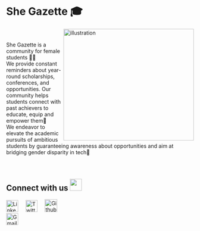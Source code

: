 # She Gazette 🎓
<img align="right" alt ="illustration" width ="350px" height="300px" src = "https://user-images.githubusercontent.com/69964629/122722069-f276e800-d28e-11eb-8153-9e6767c8fe7a.jpg">
<br>
<br>
She Gazette is a community for female students 🙋‍♀️<br>
We provide constant reminders about year-round scholarships, conferences, and opportunities. Our community helps students connect with past achievers to educate, equip and empower them📅<br>
We endeavor to elevate the academic pursuits of ambitious students by guaranteeing awareness about opportunities and aim at bridging gender disparity in tech🎯<br><br><br>

## Connect with us <img src="https://github.com/TheDudeThatCode/TheDudeThatCode/blob/master/Assets/Handshake.gif" height="32px">

[<img src="https://github.com/TheDudeThatCode/TheDudeThatCode/blob/master/Assets/Linkedin.svg" alt="Linkedin Logo" width="32">](https://www.linkedin.com/company/she-gazette/about/?viewAsMember=true) &nbsp; &nbsp; 
[<img src="https://github.com/TheDudeThatCode/TheDudeThatCode/blob/master/Assets/Twitter.svg" alt="Twitter Logo" width="32">](https://twitter.com/shegazette) &nbsp; &nbsp; 
[<img src="https://cdn.svgporn.com/logos/github-icon.svg" alt="Github logo" width="34">](https://github.com/SheGazette) &nbsp; &nbsp;  
[<img src="https://github.com/TheDudeThatCode/TheDudeThatCode/blob/master/Assets/Gmail.svg" alt="Gmail logo" height="32">](mailto:shegazette@gmail.com)
